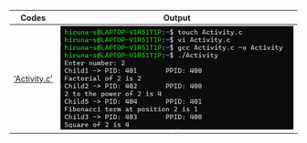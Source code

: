 | Codes | Output |
|-------|--------|
|['Activity.c'](./Codes/Activity.c)|![1.png](./Outputs/1.png)|
